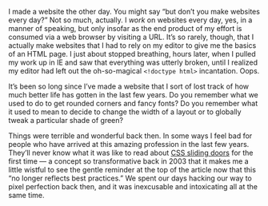 

I made a website the other day. You might say “but don’t you make websites every day?” Not so much,
actually. I *work* on websites every day, yes, in a manner of speaking, but only insofar as the end product of
my effort is consumed via a web browser by visiting a URL. It’s so rarely, though, that I actually make
websites that I had to rely on my editor to give me the basics of an HTML page. I just about stopped
breathing, hours later, when I pulled my work up in IE and saw that everything was utterly broken, until I
realized my editor had left out the oh-so-magical `<!doctype html>` incantation. Oops.

It’s been so long since I’ve made a website that I sort of lost track of how much better life has gotten
in the last few years. Do you remember what we used to do to get rounded corners and fancy fonts? Do you
remember what it used to mean to decide to change the width of a layout or to globally tweak a particular
shade of green?

Things were terrible and wonderful back then. In some ways I feel bad for people who have arrived at this
amazing profession in the last few years. They’ll never know what it was like to read about [CSS sliding
doors](http://alistapart.com/article/slidingdoors) for the first time — a concept so transformative back in
2003 that it makes me a little wistful to see the gentle reminder at the top of the article now that this
“no longer reflects best practices.” We spent our days hacking our way to pixel perfection back then, and
it was inexcusable and intoxicating all at the same time.